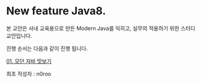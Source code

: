 # New feature Java8.

본 교안은 사내 교육용으로 만든 Modern Java를 익히고, 실무의 적용하기 위한 스터디 교안입니다.

진행 순서는 다음과 같이 진행 됩니다.

[01\. 모던 자바 맛보기](https://github.com/n0roo/java8-study/wiki/01.-모던자바-맛보기)

최초 작성자 : n0roo